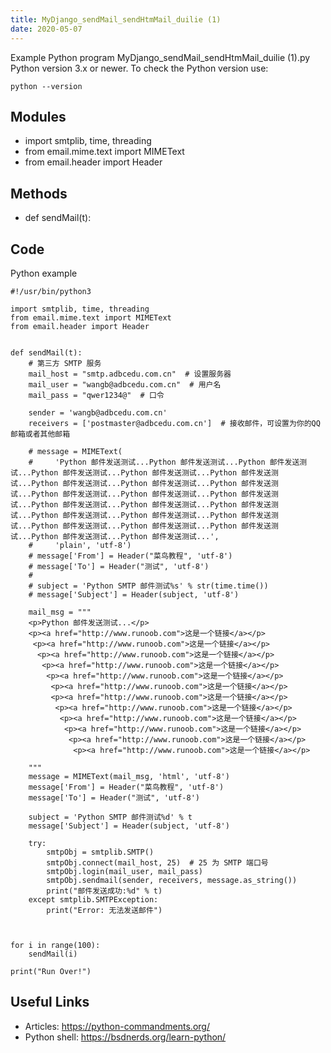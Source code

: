 ```yaml
---
title: MyDjango_sendMail_sendHtmMail_duilie (1)
date: 2020-05-07
---
```

Example Python program MyDjango_sendMail_sendHtmMail_duilie (1).py
Python version 3.x or newer.
To check the Python version use:

    python --version

## Modules

* import smtplib, time, threading
* from email.mime.text import MIMEText
* from email.header import Header

## Methods

* def sendMail(t):

## Code

Python example

    #!/usr/bin/python3
    
    import smtplib, time, threading
    from email.mime.text import MIMEText
    from email.header import Header
    
    
    def sendMail(t):
        # 第三方 SMTP 服务
        mail_host = "smtp.adbcedu.com.cn"  # 设置服务器
        mail_user = "wangb@adbcedu.com.cn"  # 用户名
        mail_pass = "qwer1234@"  # 口令
    
        sender = 'wangb@adbcedu.com.cn'
        receivers = ['postmaster@adbcedu.com.cn']  # 接收邮件，可设置为你的QQ邮箱或者其他邮箱
    
        # message = MIMEText(
        #     'Python 邮件发送测试...Python 邮件发送测试...Python 邮件发送测试...Python 邮件发送测试...Python 邮件发送测试...Python 邮件发送测试...Python 邮件发送测试...Python 邮件发送测试...Python 邮件发送测试...Python 邮件发送测试...Python 邮件发送测试...Python 邮件发送测试...Python 邮件发送测试...Python 邮件发送测试...Python 邮件发送测试...Python 邮件发送测试...Python 邮件发送测试...Python 邮件发送测试...Python 邮件发送测试...Python 邮件发送测试...Python 邮件发送测试...Python 邮件发送测试...Python 邮件发送测试...',
        #     'plain', 'utf-8')
        # message['From'] = Header("菜鸟教程", 'utf-8')
        # message['To'] = Header("测试", 'utf-8')
        #
        # subject = 'Python SMTP 邮件测试%s' % str(time.time())
        # message['Subject'] = Header(subject, 'utf-8')
    
        mail_msg = """
        <p>Python 邮件发送测试...</p>
        <p><a href="http://www.runoob.com">这是一个链接</a></p>
         <p><a href="http://www.runoob.com">这是一个链接</a></p>
          <p><a href="http://www.runoob.com">这是一个链接</a></p>
           <p><a href="http://www.runoob.com">这是一个链接</a></p>
            <p><a href="http://www.runoob.com">这是一个链接</a></p>
             <p><a href="http://www.runoob.com">这是一个链接</a></p> 
             <p><a href="http://www.runoob.com">这是一个链接</a></p>
              <p><a href="http://www.runoob.com">这是一个链接</a></p>
               <p><a href="http://www.runoob.com">这是一个链接</a></p>
                <p><a href="http://www.runoob.com">这是一个链接</a></p>
                 <p><a href="http://www.runoob.com">这是一个链接</a></p>
                  <p><a href="http://www.runoob.com">这是一个链接</a></p>
             
        """
        message = MIMEText(mail_msg, 'html', 'utf-8')
        message['From'] = Header("菜鸟教程", 'utf-8')
        message['To'] = Header("测试", 'utf-8')
    
        subject = 'Python SMTP 邮件测试%d' % t
        message['Subject'] = Header(subject, 'utf-8')
    
        try:
            smtpObj = smtplib.SMTP()
            smtpObj.connect(mail_host, 25)  # 25 为 SMTP 端口号
            smtpObj.login(mail_user, mail_pass)
            smtpObj.sendmail(sender, receivers, message.as_string())
            print("邮件发送成功:%d" % t)
        except smtplib.SMTPException:
            print("Error: 无法发送邮件")
    
    
    
    for i in range(100):
        sendMail(i)
    
    print("Run Over!")
    

## Useful Links

- Articles: https://python-commandments.org/
- Python shell: https://bsdnerds.org/learn-python/
